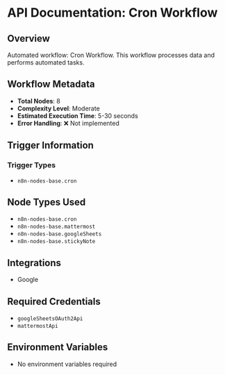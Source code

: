# API Documentation: Cron Workflow

## Overview
Automated workflow: Cron Workflow. This workflow processes data and performs automated tasks.

## Workflow Metadata
- **Total Nodes**: 8
- **Complexity Level**: Moderate
- **Estimated Execution Time**: 5-30 seconds
- **Error Handling**: ❌ Not implemented

## Trigger Information
### Trigger Types
- `n8n-nodes-base.cron`

## Node Types Used
- `n8n-nodes-base.cron`
- `n8n-nodes-base.mattermost`
- `n8n-nodes-base.googleSheets`
- `n8n-nodes-base.stickyNote`

## Integrations
- Google

## Required Credentials
- `googleSheetsOAuth2Api`
- `mattermostApi`

## Environment Variables
- No environment variables required
